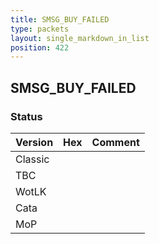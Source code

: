 ```yaml
---
title: SMSG_BUY_FAILED
type: packets
layout: single_markdown_in_list
position: 422
---
```


## SMSG_BUY_FAILED

### Status

Version | Hex | Comment
---------- | ---------- | ---------- 
Classic |  |  
TBC |  |  
WotLK |  |  
Cata |  |  
MoP |  |  